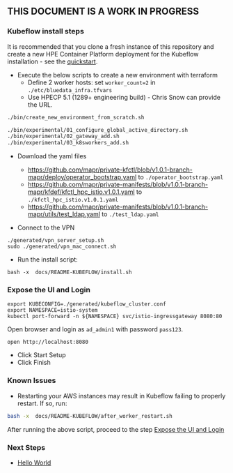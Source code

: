 THIS DOCUMENT IS A WORK IN PROGRESS
-----

### Kubeflow install steps

It is recommended that you clone a fresh instance of this repository and create a new HPE Container Platform deployment for the Kubeflow installation - see the [quickstart](https://github.com/bluedata-community/bluedata-demo-env-aws-terraform#setup-environment).

- Execute the below scripts to create a new environment with terraform 
  - Define 2 worker hosts: set `worker_count=2` in `./etc/bluedata_infra.tfvars`
  - Use HPECP 5.1 (1289+ engineering build) - Chris Snow can provide the URL.

```bash
./bin/create_new_environment_from_scratch.sh

./bin/experimental/01_configure_global_active_directory.sh
./bin/experimental/02_gateway_add.sh
./bin/experimental/03_k8sworkers_add.sh
```

- Download the yaml files

   - https://github.com/mapr/private-kfctl/blob/v1.0.1-branch-mapr/deploy/operator_bootstrap.yaml to `./operator_bootstrap.yaml `
   - https://github.com/mapr/private-manifests/blob/v1.0.1-branch-mapr/kfdef/kfctl_hpc_istio.v1.0.1.yaml to `./kfctl_hpc_istio.v1.0.1.yaml`
   - https://github.com/mapr/private-manifests/blob/v1.0.1-branch-mapr/utils/test_ldap.yaml to `./test_ldap.yaml`


- Connect to the VPN

```
./generated/vpn_server_setup.sh
sudo ./generated/vpn_mac_connect.sh
```

- Run the install script:

```
bash -x  docs/README-KUBEFLOW/install.sh
```

### Expose the UI and Login

```
export KUBECONFIG=./generated/kubeflow_cluster.conf
export NAMESPACE=istio-system
kubectl port-forward -n ${NAMESPACE} svc/istio-ingressgateway 8080:80
```

Open browser and login as `ad_admin1` with password `pass123`.

```
open http://localhost:8080
```

- Click Start Setup
- Click Finish

### Known Issues

- Restarting your AWS instances may result in Kubeflow failing to properly restart. If so, run:

```bash
bash -x  docs/README-KUBEFLOW/after_worker_restart.sh
```

After running the above script, proceed to the step [Expose the UI and Login](#expose-the-ui-and-login)

### Next Steps

- [Hello World](./README-KUBEFLOW/HELLO-WORLD.md)

